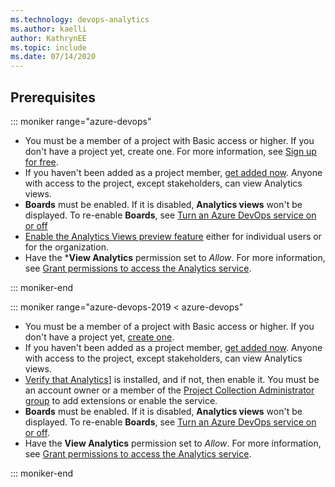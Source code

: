 ```yaml
---
ms.technology: devops-analytics
ms.author: kaelli
author: KathrynEE
ms.topic: include
ms.date: 07/14/2020
---
```


<a id="prerequisites">  </a>

## Prerequisites  


::: moniker range="azure-devops"

- You must be a member of a project with Basic access or higher. If you don't have a project yet, create one. For more information, see [Sign up for free](/azure/devops/user-guide/sign-up-invite-teammates). 
- If you haven't been added as a project member, [get added now](/azure/devops/organizations/accounts/add-organization-users). Anyone with access to the project, except stakeholders, can view Analytics views.
- **Boards** must be enabled. If it is disabled, **Analytics views** won't be displayed. To re-enable **Boards**, see [Turn an Azure DevOps service on or off](/azure/devops/organizations/settings/set-services)
- [Enable the Analytics Views preview feature](/azure/devops/project/navigation/preview-features) either for individual users or for the organization. 
- Have the ***View Analytics**  permission set to *Allow*. For more information, see [Grant permissions to access the Analytics service](/azure/devops/report/powerbi/analytics-security).


::: moniker-end


::: moniker range="azure-devops-2019 < azure-devops"

- You must be a member of a project with Basic access or higher. If you don't have a project yet, [create one](/azure/devops/organizations/projects/create-project). 
- If you haven't been added as a project member, [get added now](/azure/devops/organizations/security/add-users-team-project). Anyone with access to the project, except stakeholders, can view Analytics views.
- [Verify that Analytics](/azure/devops/dashboards/analytics-extension)] is installed, and if not, then enable it. You must be an account owner or a member of the [Project Collection Administrator group](/azure/devops/organizations/security/set-project-collection-level-permissions) to add extensions or enable the service. 
- **Boards** must be enabled. If it is disabled, **Analytics views** won't be displayed. To re-enable **Boards**, see [Turn an Azure DevOps service on or off](/azure/devops/organizations/settings/set-services).
- Have the **View Analytics** permission set to *Allow*. For more information, see [Grant permissions to access the Analytics service](/azure/devops/report/powerbi/analytics-security).

::: moniker-end

